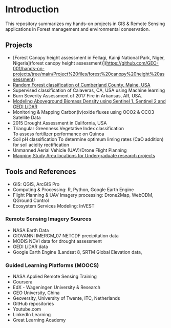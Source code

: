 # Introduction
This repository summarizes my hands-on projects in GIS & Remote Sensing applications in Forest management and environmental conservation.
## Projects
- [Forest Canopy height assessment in Fellagi, Kainji National Park, Niger, Nigeria](forest canopy height assessment)](https://github.com/GEO-001/hands-on-projects/tree/main/Project%20files/forest%20canopy%20height%20assessment)
- [Random Forest classification of Cumberland County, Maine, USA](AGBD)
- Supervised classification of Calaveras, CA, USA using Machine learning
- Burn Severity Assessment of 2017 Fire in Arkansas, AR, USA.
- [Modeling Aboveground Biomass Density using Sentinel 1, Sentinel 2 and GEDI LiDAR](https://code.earthengine.google.com/f2561a93702c749269f1a932b73b1965?noload=1)
- Monitoring & Mapping Carbon(iv)oxide fluxes using OCO2 & OCO3 Satellite Data
- 2015 Drought Assessment in California, USA
- Triangular Greenness Vegetative Index classification <br> To assess fertilizer performance on Quinoa
- Soil pH classification
  To determine optimum liming rates (CaO addition) for soil acidity rectification
- Unmanned Aerial Vehicle (UAV)/Drone Flight Planning<br>
- [Mapping Study Area locations for Undergraduate research projects](study_area)

## Tools and References
- GIS: QGIS, ArcGIS Pro
- Computing & Processing: R, Python, Google Earth Engine
- Flight Planning & UAV Imagery processing: Drone2Map, WebODM, QGround Control
- Ecosystem Services Modeling: InVEST
  
### Remote Sensing Imagery Sources
- NASA Earth Data
- GIOVANNI IMERGM_07 NETCDF precipitation data
- MODIS NDVI data for drought assessment
- GEDI LiDAR data
- Google Earth Engine (Landsat 8, SRTM Global Elevation data,

### Guided Learning Platforms (MOOCS)
- NASA Applied Remote Sensing Training
- Coursera
- EdX - Wageningen University & Research
- GEO University, China
- Geoversity, University of Twente, ITC, Netherlands
- GitHub repositories
- Youtube.com
- LinkedIn Learning
- Great Learning Academy
  

